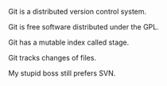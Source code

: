 Git is a distributed version control system.

Git is free software distributed under the GPL.

Git has a mutable index called stage.

Git tracks changes of files.

My stupid boss still prefers SVN.

